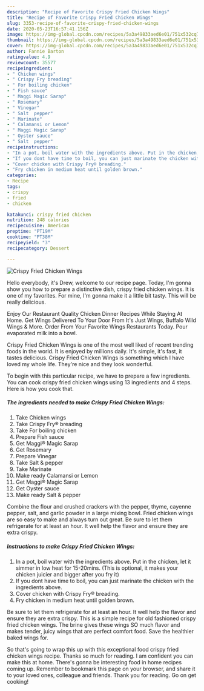 ```yaml
---
description: "Recipe of Favorite Crispy Fried Chicken Wings"
title: "Recipe of Favorite Crispy Fried Chicken Wings"
slug: 3353-recipe-of-favorite-crispy-fried-chicken-wings
date: 2020-05-23T16:57:41.156Z
image: https://img-global.cpcdn.com/recipes/5a3a49833aed6e01/751x532cq70/crispy-fried-chicken-wings-recipe-main-photo.jpg
thumbnail: https://img-global.cpcdn.com/recipes/5a3a49833aed6e01/751x532cq70/crispy-fried-chicken-wings-recipe-main-photo.jpg
cover: https://img-global.cpcdn.com/recipes/5a3a49833aed6e01/751x532cq70/crispy-fried-chicken-wings-recipe-main-photo.jpg
author: Fannie Barton
ratingvalue: 4.9
reviewcount: 35577
recipeingredient:
- " Chicken wings"
- " Crispy Fry breading"
- " For boiling chicken"
- " Fish sauce"
- " Maggi Magic Sarap"
- " Rosemary"
- " Vinegar"
- " Salt  pepper"
- " Marinate"
- " Calamansi or Lemon"
- " Maggi Magic Sarap"
- " Oyster sauce"
- " Salt  pepper"
recipeinstructions:
- "In a pot, boil water with the ingredients above. Put in the chicken, let it simmer in low heat for 15-20mins. (This is optional, it makes your chicken juicier and bigger after you fry it)"
- "If you dont have time to boil, you can just marinate the chicken with the ingredients above."
- "Cover chicken with Crispy Fry®️ breading."
- "Fry chicken in medium heat until golden brown."
categories:
- Recipe
tags:
- crispy
- fried
- chicken

katakunci: crispy fried chicken 
nutrition: 248 calories
recipecuisine: American
preptime: "PT19M"
cooktime: "PT38M"
recipeyield: "3"
recipecategory: Dessert

---
```



![Crispy Fried Chicken Wings](https://img-global.cpcdn.com/recipes/5a3a49833aed6e01/751x532cq70/crispy-fried-chicken-wings-recipe-main-photo.jpg)

Hello everybody, it's Drew, welcome to our recipe page. Today, I'm gonna show you how to prepare a distinctive dish, crispy fried chicken wings. It is one of my favorites. For mine, I'm gonna make it a little bit tasty. This will be really delicious.

Enjoy Our Restaurant Quality Chicken Dinner Recipes While Staying At Home. Get Wings Delivered To Your Door From It&#39;s Just Wings, Buffalo Wild Wings &amp; More. Order From Your Favorite Wings Restaurants Today. Pour evaporated milk into a bowl.

Crispy Fried Chicken Wings is one of the most well liked of recent trending foods in the world. It is enjoyed by millions daily. It's simple, it's fast, it tastes delicious. Crispy Fried Chicken Wings is something which I have loved my whole life. They're nice and they look wonderful.


To begin with this particular recipe, we have to prepare a few ingredients. You can cook crispy fried chicken wings using 13 ingredients and 4 steps. Here is how you cook that.

<!--inarticleads1-->

##### The ingredients needed to make Crispy Fried Chicken Wings:

1. Take  Chicken wings
1. Take  Crispy Fry®️ breading
1. Take  For boiling chicken
1. Prepare  Fish sauce
1. Get  Maggi®️ Magic Sarap
1. Get  Rosemary
1. Prepare  Vinegar
1. Take  Salt &amp; pepper
1. Take  Marinate
1. Make ready  Calamansi or Lemon
1. Get  Maggi®️ Magic Sarap
1. Get  Oyster sauce
1. Make ready  Salt &amp; pepper


Combine the flour and crushed crackers with the pepper, thyme, cayenne pepper, salt, and garlic powder in a large mixing bowl. Fried chicken wings are so easy to make and always turn out great. Be sure to let them refrigerate for at least an hour. It well help the flavor and ensure they are extra crispy. 

<!--inarticleads2-->

##### Instructions to make Crispy Fried Chicken Wings:

1. In a pot, boil water with the ingredients above. Put in the chicken, let it simmer in low heat for 15-20mins. (This is optional, it makes your chicken juicier and bigger after you fry it)
1. If you dont have time to boil, you can just marinate the chicken with the ingredients above.
1. Cover chicken with Crispy Fry®️ breading.
1. Fry chicken in medium heat until golden brown.


Be sure to let them refrigerate for at least an hour. It well help the flavor and ensure they are extra crispy. This is a simple recipe for old fashioned crispy fried chicken wings. The brine gives these wings SO much flavor and makes tender, juicy wings that are perfect comfort food. Save the healthier baked wings for. 

So that's going to wrap this up with this exceptional food crispy fried chicken wings recipe. Thanks so much for reading. I am confident you can make this at home. There's gonna be interesting food in home recipes coming up. Remember to bookmark this page on your browser, and share it to your loved ones, colleague and friends. Thank you for reading. Go on get cooking!
